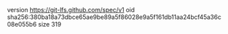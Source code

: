 version https://git-lfs.github.com/spec/v1
oid sha256:380ba18a73dbce65ae9be89a5f86028e9a5f161db11aa24bcf45a36c08e055b6
size 319
